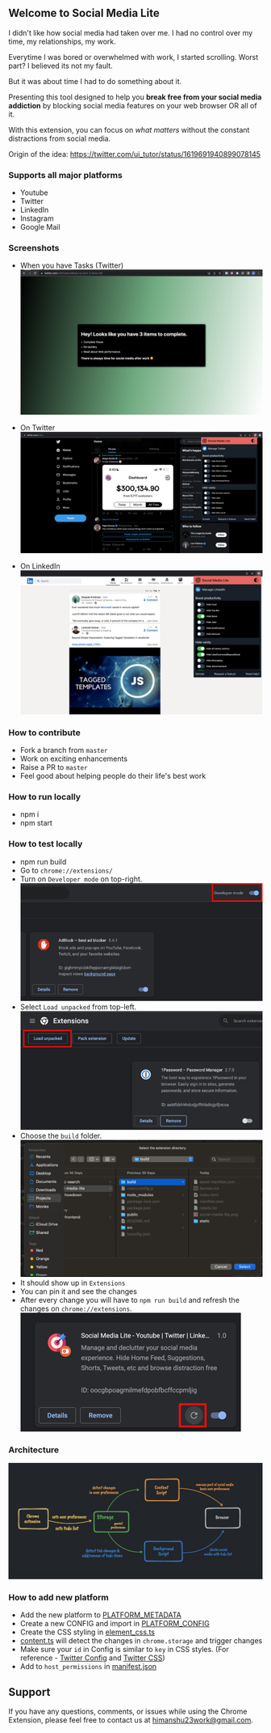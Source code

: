 ## Welcome to Social Media Lite

I didn't like how social media had taken over me. I had no control over my time, my relationships, my work.

Everytime I was bored or overwhelmed with work, I started scrolling. Worst part? I believed its not my fault.

But it was about time I had to do something about it.

Presenting this tool designed to help you **break free from your social media addiction** by blocking social media features on your web browser OR all of it.

With this extension, you can focus on *what matters* without the constant distractions from social media.

Origin of the idea: https://twitter.com/ui_tutor/status/1619691940899078145

### Supports all major platforms
- Youtube
- Twitter
- LinkedIn
- Instagram
- Google Mail

### Screenshots

- When you have Tasks (Twitter)
![Blocks social media](/screenshots/block-social-media.png)

- On Twitter
![On Twitter](/screenshots/use-on-twitter.png)

- On LinkedIn
![On LinkedIn](/screenshots/use-on-linkedin.png)


### How to contribute
- Fork a branch from `master`
- Work on exciting enhancements
- Raise a PR to `master` 
- Feel good about helping people do their life's best work

### How to run locally
- npm i
- npm start

### How to test locally
- npm run build
- Go to `chrome://extensions/`
- Turn on `Developer mode` on top-right.
![Developer mode](/screenshots/developer-mode.png)
- Select `Load unpacked` from top-left.
![Load unpacked](/screenshots/load-unpacked.png)
- Choose the `build` folder.
![Upload build](/screenshots/load-build.png)
- It should show up in `Extensions` 
- You can pin it and see the changes
- After every change you will have to `npm run build` and refresh the changes on `chrome://extensions`.
![Refresh extension](/screenshots/refresh-extension.png)

### Architecture
<img src="/screenshots/architecture.png" alt="Architecture">

### How to add new platform
- Add the new platform to [PLATFORM_METADATA](src/platform/index.ts)
- Create a new CONFIG and import in [PLATFORM_CONFIG](src/platform/manage-config/index.ts)
- Create the CSS styling in [element_css.ts](src/chrome/element_css.ts)
- [content.ts](src/chrome/content.ts) will detect the changes in `chrome.storage` and trigger changes
- Make sure your `id` in Config is similar to `key` in CSS styles. (For reference - [Twitter Config](src/platform/manage-config/twitter-config.ts) and [Twitter CSS](src/chrome/element_css.ts))
- Add to `host_permissions` in [manifest.json](public/manifest.json)

## Support

If you have any questions, comments, or issues while using the Chrome Extension, please feel free to contact us at [himanshu23work@gmail.com](mailto:himanshu23work@gmail.com).